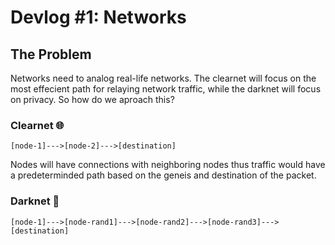 # Devlog #1: Networks

## The Problem
Networks need to analog real-life networks. The clearnet will focus on the most effecient path
for relaying network traffic, while the darknet will focus on privacy. So how do we aproach this?

### Clearnet 🌐
```
[node-1]--->[node-2]--->[destination]
```
Nodes will have connections with neighboring nodes thus traffic would have a predeterminded path based on the geneis and destination of the packet.
### Darknet 🧅
```
[node-1]--->[node-rand1]--->[node-rand2]--->[node-rand3]--->[destination]
```